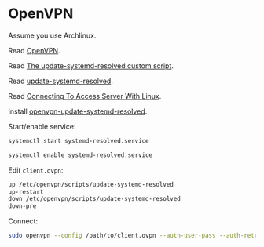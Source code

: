 # OpenVPN

Assume you use Archlinux.

Read [OpenVPN](https://wiki.archlinux.org/index.php/OpenVPN).

Read [The update-systemd-resolved custom script](https://wiki.archlinux.org/index.php/OpenVPN#The_update-systemd-resolved_custom_script).

Read [update-systemd-resolved](https://github.com/jonathanio/update-systemd-resolved).

Read [Connecting To Access Server With Linux](https://openvpn.net/vpn-server-resources/connecting-to-access-server-with-linux/).

Install [openvpn-update-systemd-resolved](https://aur.archlinux.org/packages/openvpn-update-systemd-resolved/).

Start/enable service:

```sh
systemctl start systemd-resolved.service

systemctl enable systemd-resolved.service
```

Edit `client.ovpn`:

```txt
up /etc/openvpn/scripts/update-systemd-resolved
up-restart
down /etc/openvpn/scripts/update-systemd-resolved
down-pre
```

Connect:

```sh
sudo openvpn --config /path/to/client.ovpn --auth-user-pass --auth-retry interact
```
